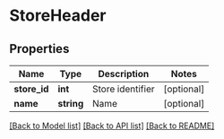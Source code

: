 # StoreHeader

## Properties
Name | Type | Description | Notes
------------ | ------------- | ------------- | -------------
**store_id** | **int** | Store identifier | [optional] 
**name** | **string** | Name | [optional] 

[[Back to Model list]](../README.md#documentation-for-models) [[Back to API list]](../README.md#documentation-for-api-endpoints) [[Back to README]](../README.md)


